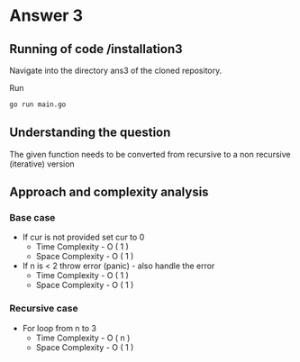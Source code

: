 # Answer 3

## Running of code /installation3

Navigate into the directory ans3 of the cloned repository.

Run

```bash
go run main.go
```

## Understanding the question

The given function needs to be converted from recursive to a non recursive (iterative) version

## Approach and complexity analysis

### Base case

- If cur is not provided set cur to 0
  - Time Complexity - O ( 1 )
  - Space Complexity - O ( 1 )
- If n is < 2 throw error (panic) - also handle the error
  - Time Complexity - O ( 1 )
  - Space Complexity - O ( 1 )

### Recursive case

- For loop from n to 3
  - Time Complexity - O ( n )
  - Space Complexity - O ( 1 )
